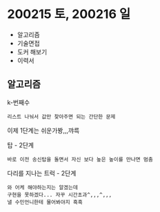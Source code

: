# 200215 토, 200216 일

- 알고리즘
- 기술면접
- 도커 해보기
- 이력서



## 알고리즘

k-번째수

```
리스트 나눠서 값만 찾아주면 되는 간단한 문제
```

이제 1단계는 쉬운가봥,,,꺄륵



탑 - 2단계

```
바로 이전 송신탑을 돌면서 자신 보다 높은 높이를 만나면 멈춤
```



다리를 지나는 트럭 - 2단계

```
와 어케 해야하는지는 알겠는데
구현을 못하겠다... 자꾸 시간초과^,,,^,,,
낼 수민언니한테 물어봐야지 흑흑
```

